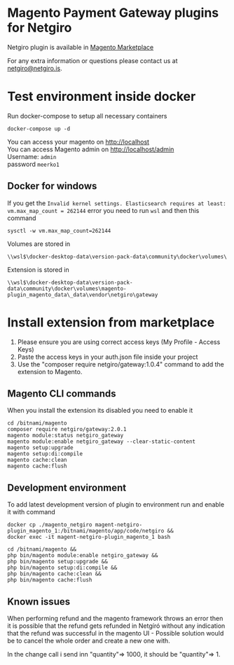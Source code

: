 # Magento Payment Gateway plugins for Netgiro

Netgiro plugin is available in [Magento Marketplace](https://marketplace.magento.com/netgiro-gateway.html) 

For any extra information or questions please contact us at netgiro@netgiro.is.

# Test environment inside docker

Run docker-compose to setup all necessary containers
```
docker-compose up -d
```

You can access your magento on [http://localhost](http://localhost)  
You can access Magento admin on [http://localhost/admin](http://localhost/admin)  
Username: `admin`  
password `meerko1`  

## Docker for windows

If you get the `Invalid kernel settings. Elasticsearch requires at least: vm.max_map_count = 262144` error you need to run `wsl` and then this command
```
sysctl -w vm.max_map_count=262144
```

Volumes are stored in
```
\\wsl$\docker-desktop-data\version-pack-data\community\docker\volumes\
```

Extension is stored in
```
\\wsl$\docker-desktop-data\version-pack-data\community\docker\volumes\magento-plugin_magento_data\_data\vendor\netgiro\gateway
```

# Install extension from marketplace
1. Please ensure you are using correct access keys (My Profile - Access Keys)
2. Paste the access keys in your auth.json file inside your project
3. Use the "composer require netgiro/gateway:1.0.4" command to add the extension to Magento.

## Magento CLI commands
When you install the extension its disabled you need to enable it

```
cd /bitnami/magento
composer require netgiro/gateway:2.0.1
magento module:status netgiro_gateway
magento module:enable netgiro_gateway --clear-static-content
magento setup:upgrade
magento setup:di:compile
magento cache:clean
magento cache:flush
```

## Development environment
To add latest development version of plugin to environment run and enable it with command 
```
docker cp ./magento_netgiro magent-netgiro-plugin_magento_1:/bitnami/magento/app/code/netgiro &&
docker exec -it magent-netgiro-plugin_magento_1 bash

cd /bitnami/magento &&
php bin/magento module:enable netgiro_gateway &&
php bin/magento setup:upgrade &&
php bin/magento setup:di:compile &&
php bin/magento cache:clean &&
php bin/magento cache:flush
```

## Known issues
When performing refund and the magento framework throws an error then it is possible that the refund gets refunded in Netgíró without any indication that the refund was successful in the magento UI 
    - Possible solution would be to cancel the whole order and create a new one with.

In the change call i send inn "quantity"=> 1000, it should be "quantity"=> 1.